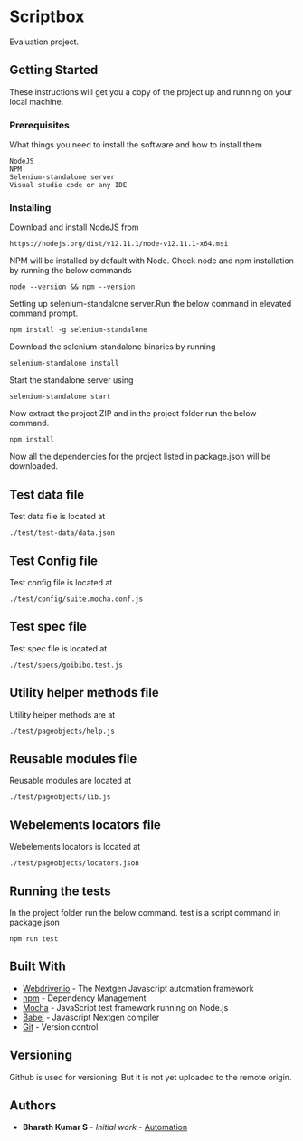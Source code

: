 # Scriptbox

Evaluation project.

## Getting Started

These instructions will get you a copy of the project up and running on your local machine.

### Prerequisites

What things you need to install the software and how to install them

```
NodeJS
NPM
Selenium-standalone server
Visual studio code or any IDE
```

### Installing


Download and install NodeJS from 

```
https://nodejs.org/dist/v12.11.1/node-v12.11.1-x64.msi
```

NPM will be installed by default with Node. Check node and npm installation by running the below commands

```
node --version && npm --version
```

Setting up selenium-standalone server.Run the below command in elevated command prompt. 

```
npm install -g selenium-standalone
```

Download the selenium-standalone binaries by running

```
selenium-standalone install
```

Start the standalone server using 

```
selenium-standalone start
```

Now extract the project ZIP and in the project folder run the below command.
```
npm install
```

Now all the dependencies for the project listed in package.json will be downloaded.

## Test data file

Test data file is located at 

```
./test/test-data/data.json
```

## Test Config file

Test config file is located at 

```
./test/config/suite.mocha.conf.js
```

## Test spec file

Test spec file is located at 

```
./test/specs/goibibo.test.js
```

## Utility helper methods file

Utility helper methods are at 

```
./test/pageobjects/help.js
```


## Reusable modules file

 Reusable modules are located at

```
./test/pageobjects/lib.js
```

## Webelements locators file

 Webelements locators is located at 

```
./test/pageobjects/locators.json
```

## Running the tests

In the project folder run the below command. test is a script command in package.json

```
npm run test
```

## Built With

* [Webdriver.io](https://webdriver.io/) - The Nextgen Javascript automation framework
* [npm](https://www.npmjs.com/) - Dependency Management
* [Mocha](https://www.mochajs.org) - JavaScript test framework running on Node.js 
* [Babel](https://babeljs.io/) - Javascript Nextgen compiler
* [Git](https://github.com) - Version control

## Versioning

Github is used for versioning. But it is not yet uploaded to the remote origin.

## Authors

* **Bharath Kumar S** - *Initial work* - [Automation](https://github.com/Bharath-Kumar-S)

